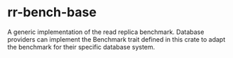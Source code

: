# rr-bench-base

A generic implementation of the read replica benchmark.
Database providers can implement the Benchmark trait defined in this crate to adapt the benchmark for their specific database system.